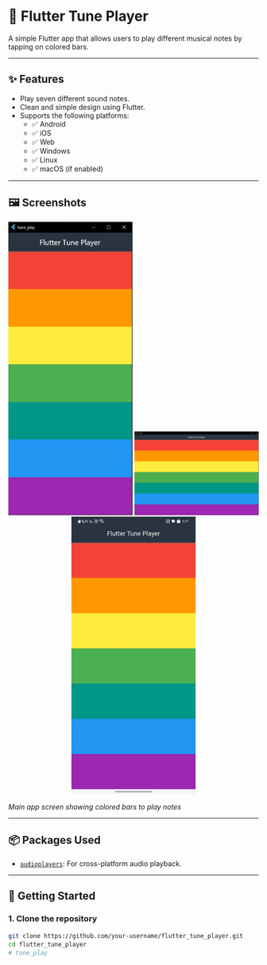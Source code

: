 # 🎵 Flutter Tune Player

A simple Flutter app that allows users to play different musical notes by tapping on colored bars.

---

## ✨ Features

- Play seven different sound notes.
- Clean and simple design using Flutter.
- Supports the following platforms:
    - ✅ Android
    - ✅ iOS
    - ✅ Web
    - ✅ Windows
    - ✅ Linux
    - ✅ macOS (if enabled)

---

## 🖼️ Screenshots

<p align="center">
  <img src="assets/screenshots/home_screen.png" alt="Home Screen" width="250" />
  <img src="assets/screenshots/home_screen_pc.png" alt="Home Screen PC" width="250" />
  <img src="assets/screenshots/home_screen_ph.jpeg" alt="Home Screen Phone" width="250" />
</p>

*Main app screen showing colored bars to play notes*

---

## 📦 Packages Used

- [`audioplayers`](https://pub.dev/packages/audioplayers): For cross-platform audio playback.

---

## 🚀 Getting Started

### 1. Clone the repository

```bash
git clone https://github.com/your-username/flutter_tune_player.git
cd flutter_tune_player
#   t u n e _ p l a y 
 
 